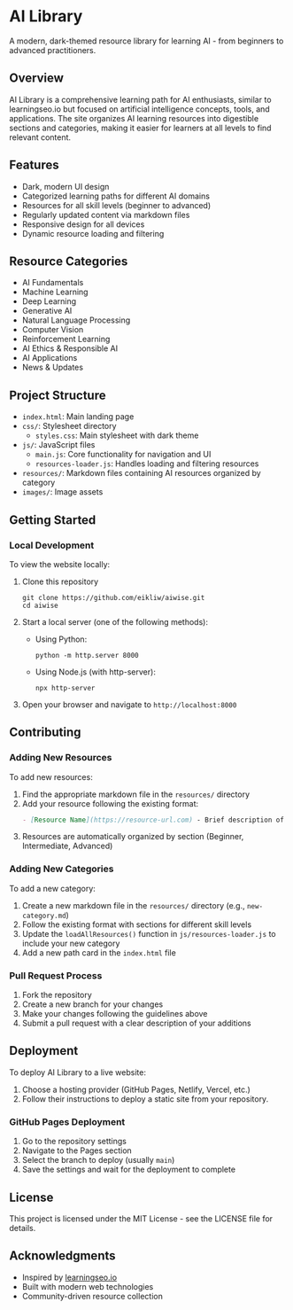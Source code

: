 # AI Library

A modern, dark-themed resource library for learning AI - from beginners to advanced practitioners.

## Overview

AI Library is a comprehensive learning path for AI enthusiasts, similar to learningseo.io but focused on artificial intelligence concepts, tools, and applications. The site organizes AI learning resources into digestible sections and categories, making it easier for learners at all levels to find relevant content.

## Features

- Dark, modern UI design
- Categorized learning paths for different AI domains
- Resources for all skill levels (beginner to advanced)
- Regularly updated content via markdown files
- Responsive design for all devices
- Dynamic resource loading and filtering

## Resource Categories

- AI Fundamentals
- Machine Learning
- Deep Learning
- Generative AI
- Natural Language Processing
- Computer Vision
- Reinforcement Learning
- AI Ethics & Responsible AI
- AI Applications
- News & Updates

## Project Structure

- `index.html`: Main landing page
- `css/`: Stylesheet directory
  - `styles.css`: Main stylesheet with dark theme
- `js/`: JavaScript files
  - `main.js`: Core functionality for navigation and UI
  - `resources-loader.js`: Handles loading and filtering resources
- `resources/`: Markdown files containing AI resources organized by category
- `images/`: Image assets

## Getting Started

### Local Development

To view the website locally:

1. Clone this repository
   ```
   git clone https://github.com/eikliw/aiwise.git
   cd aiwise
   ```

2. Start a local server (one of the following methods):
   - Using Python:
     ```
     python -m http.server 8000
     ```
   - Using Node.js (with http-server):
     ```
     npx http-server
     ```

3. Open your browser and navigate to `http://localhost:8000`

## Contributing

### Adding New Resources

To add new resources:

1. Find the appropriate markdown file in the `resources/` directory
2. Add your resource following the existing format:
   ```markdown
   - [Resource Name](https://resource-url.com) - Brief description of the resource
   ```
3. Resources are automatically organized by section (Beginner, Intermediate, Advanced)

### Adding New Categories

To add a new category:

1. Create a new markdown file in the `resources/` directory (e.g., `new-category.md`)
2. Follow the existing format with sections for different skill levels
3. Update the `loadAllResources()` function in `js/resources-loader.js` to include your new category
4. Add a new path card in the `index.html` file

### Pull Request Process

1. Fork the repository
2. Create a new branch for your changes
3. Make your changes following the guidelines above
4. Submit a pull request with a clear description of your additions

## Deployment

To deploy AI Library to a live website:

1. Choose a hosting provider (GitHub Pages, Netlify, Vercel, etc.)
2. Follow their instructions to deploy a static site from your repository.

### GitHub Pages Deployment

1. Go to the repository settings
2. Navigate to the Pages section
3. Select the branch to deploy (usually `main`)
4. Save the settings and wait for the deployment to complete

## License

This project is licensed under the MIT License - see the LICENSE file for details.

## Acknowledgments

- Inspired by [learningseo.io](https://learningseo.io)
- Built with modern web technologies
- Community-driven resource collection
